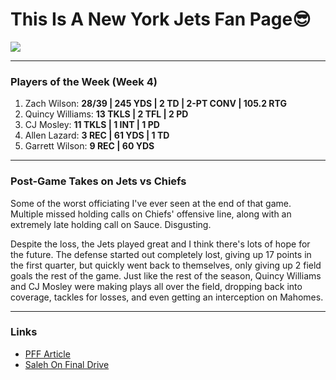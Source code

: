 # This Is A New York Jets Fan Page😎
![](https://images.actionnetwork.com/blog/2023/09/wilson.jpg)

---

### Players of the Week (Week 4)
1. Zach Wilson: **28/39 | 245 YDS | 2 TD | 2-PT CONV | 105.2 RTG**
2. Quincy Williams: **13 TKLS | 2 TFL | 2 PD**
3. CJ Mosley: **11 TKLS | 1 INT | 1 PD**
4. Allen Lazard: **3 REC | 61 YDS | 1 TD**
5. Garrett Wilson: **9 REC | 60 YDS**

---

### Post-Game Takes on Jets vs Chiefs
Some of the worst officiating I've ever seen at the end of that game. Multiple missed holding calls on Chiefs' offensive line, along with an extremely late holding call on Sauce. Disgusting.

Despite the loss, the Jets played great and I think there's lots of hope for the future. The defense started out completely lost, giving up 17 points in the first quarter, but quickly went back to themselves, only giving up 2 field goals the rest of the game. Just like the rest of the season, Quincy Williams and CJ Mosley were making plays all over the field, dropping back into coverage, tackles for losses, and even getting an interception on Mahomes. 

---

### Links
- [PFF Article](https://www.pff.com/news/nfl-week-4-game-recap-kansas-city-chiefs-23-new-york-jets-20)
- [Saleh On Final Drive](https://www.nj.com/jets/2023/10/jets-robert-saleh-wants-nfl-explanation-for-calls-on-bizarre-final-drive-vs-chiefs.html)